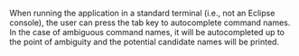 When running the application in a standard terminal (i.e., not an Eclipse console), the user can press the tab key to autocomplete command names. In the case of ambiguous command names, it will be autocompleted up to the point of ambiguity and the potential candidate names will be printed.